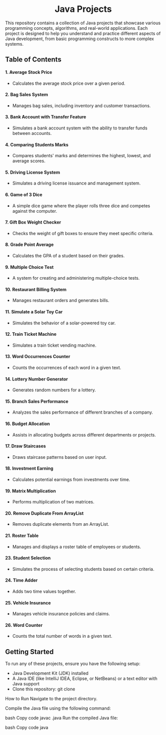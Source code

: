 <h1 align="center">Java Projects</h1>

This repository contains a collection of Java projects that showcase various programming concepts, algorithms, and real-world applications. Each project is designed to help you understand and practice different aspects of Java development, from basic programming constructs to more complex systems.

## Table of Contents
#### 1.  Average Stock Price
 - Calculates the average stock price over a given period.
#### 2.  Bag Sales System

 - Manages bag sales, including inventory and customer transactions.
#### 3. Bank Account with Transfer Feature

 - Simulates a bank account system with the ability to transfer funds between accounts.
#### 4. Comparing Students Marks

 - Compares students' marks and determines the highest, lowest, and average scores.
#### 5. Driving License System

 - Simulates a driving license issuance and management system.
#### 6. Game of 3 Dice

 - A simple dice game where the player rolls three dice and competes against the computer.
#### 7. Gift Box Weight Checker

 - Checks the weight of gift boxes to ensure they meet specific criteria.
#### 8. Grade Point Average

 - Calculates the GPA of a student based on their grades.
#### 9. Multiple Choice Test

 - A system for creating and administering multiple-choice tests.
#### 10. Restaurant Billing System

 - Manages restaurant orders and generates bills.
#### 11. Simulate a Solar Toy Car

 - Simulates the behavior of a solar-powered toy car.
#### 12. Train Ticket Machine

 - Simulates a train ticket vending machine.
#### 13. Word Occurrences Counter

 - Counts the occurrences of each word in a given text.
#### 14. Lottery Number Generator

 - Generates random numbers for a lottery.
#### 15. Branch Sales Performance

 - Analyzes the sales performance of different branches of a company.
#### 16. Budget Allocation

 - Assists in allocating budgets across different departments or projects.
#### 17. Draw Staircases

 - Draws staircase patterns based on user input.
#### 18. Investment Earning

 - Calculates potential earnings from investments over time.
#### 19. Matrix Multiplication

 - Performs multiplication of two matrices.
#### 20. Remove Duplicate From ArrayList

 - Removes duplicate elements from an ArrayList.
#### 21. Roster Table

 - Manages and displays a roster table of employees or students.
#### 23. Student Selection

 - Simulates the process of selecting students based on certain criteria.
#### 24. Time Adder

 - Adds two time values together.
#### 25. Vehicle Insurance

 - Manages vehicle insurance policies and claims.
#### 26. Word Counter

 - Counts the total number of words in a given text.

## Getting Started
To run any of these projects, ensure you have the following setup:

 - Java Development Kit (JDK) installed
 - A Java IDE (like IntelliJ IDEA, Eclipse, or NetBeans) or a text editor with Java support
 - Clone this repository: git clone <repository-url>

How to Run
Navigate to the project directory.

Compile the Java file using the following command:

bash
Copy code
javac <ProjectName>.java
Run the compiled Java file:

bash
Copy code
java <ProjectName>
